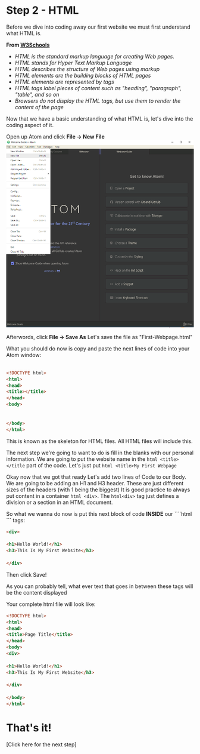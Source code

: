 # Step 2 - HTML

Before we dive into coding away our first website we must first understand what HTML is.

**From [W3Schools](https://www.w3schools.com/html/html_intro.asp)**
- *HTML is the standard markup language for creating Web pages.*
- *HTML stands for Hyper Text Markup Language*
- *HTML describes the structure of Web pages using markup*
- *HTML elements are the building blocks of HTML pages*
- *HTML elements are represented by tags*
- *HTML tags label pieces of content such as "heading", "paragraph", "table", and so on*
- *Browsers do not display the HTML tags, but use them to render the content of the page*

Now that we have a basic understanding of what HTML is, let's dive into the coding aspect of it.

Open up Atom and click **File -> New File**
![Atom New File](https://github.com/theonegk/Final-Project/blob/master/new-file-atom.png)

Afterwords, click **File -> Save As**
Let's save the file as "First-Webpage.html"

What you should do now is copy and paste the next lines of code into your Atom window:
```html

<!DOCTYPE html>
<html>
<head>
<title></title>
</head>
<body>


</body>
</html>
```

This is known as the skeleton for HTML files. All HTML files will include this.

The next step we're going to want to do is fill in the blanks with our personal information.
We are going to put the website name in the ```html <title></title``` part of the code. Let's just put ```html <title>My First Webpage```

Okay now that we got that ready Let's add two lines of Code to our Body.
We are going to be adding an H1 and H3 header. These are just different sizes of the headers (with 1 being the biggest)
It is good practice to always put content in a container ```html <div>```. The ```html<div>``` tag just defines a division or a section in an HTML document.
  
So what we wanna do now is put this next block of code **INSIDE** our ````html<body> </body>``` tags:
```html
<div>

<h1>Hello World!</h1>
<h3>This Is My First Website</h3>

</div>
```
Then click Save!

As you can probably tell, what ever text that goes in between these tags will be the content displayed

Your complete html file will look like:
```html
<!DOCTYPE html>
<html>
<head>
<title>Page Title</title>
</head>
<body>
<div>

<h1>Hello World!</h1>
<h3>This Is My First Website</h3>

</div>

</body>
</html>
```

# That's it!
[Click here for the next step]

